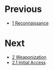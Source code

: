 # Previous

- [1 Reconnaissance](https://github.com/0xsyr0/Red-Team-Playbooks/blob/master/1-Reconnaissance/1-Reconnaissance.md)

# Next

- [2 Weaponization](https://github.com/0xsyr0/Red-Team-Playbooks/blob/master/2-Weaponization/2-Weaponization.md)
- [2.1 Initial Access](https://github.com/0xsyr0/Red-Team-Playbooks/blob/master/2-Weaponization/2.1-Initial-Access.md)
